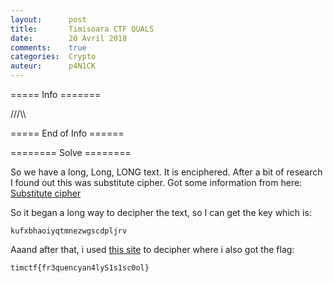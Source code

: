 ```yaml
---
layout:      post
title:       Timisoara CTF QUALS
date:        20 Avril 2018
comments:    true
categories:  Crypto
auteur:      p4N1CK
---
```


===== Info =======

///\\\

===== End of Info ======

======== Solve ========

So we have a long, Long, LONG text. It is enciphered. After a bit of research I found out this was substitute cipher. Got some information from here: [Substitute cipher](https://en.wikipedia.org/wiki/Substitution_cipher)

So it began a long way to decipher the text, so I can get the key which is:

```
kufxbhaoiyqtmnezwgscdpljrv
```
Aaand after that, i used [this site](https://www.guballa.de/substitution-solver) to decipher where i also got the flag:

```
timctf{fr3quencyan4lyS1s1sc0ol}
```


